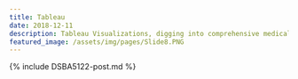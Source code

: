 ```yaml
---
title: Tableau
date: 2018-12-11
description: Tableau Visualizations, digging into comprehensive medical claim data for insurance company
featured_image: /assets/img/pages/Slide8.PNG
---
```


{% include DSBA5122-post.md %}
